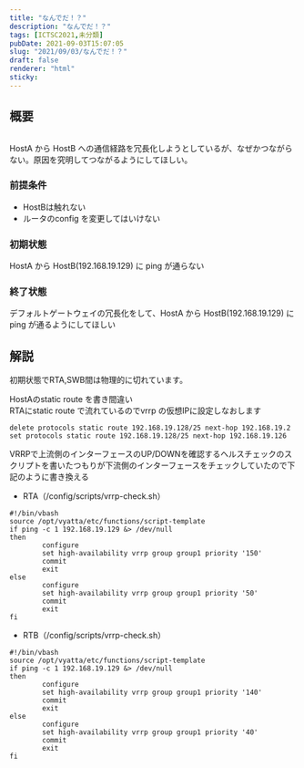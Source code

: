 ```yaml
---
title: "なんでだ！？"
description: "なんでだ！？"
tags: [ICTSC2021,未分類]
pubDate: 2021-09-03T15:07:05
slug: "2021/09/03/なんでだ！？"
draft: false
renderer: "html"
sticky: 
---
```



<h2>概要</h2>



<figure class="wp-block-image"><img decoding="async" src="https://i.imgur.com/Q54bd2a.png.webp" alt=""/></figure>



<p>HostA から HostB への通信経路を冗長化しようとしているが、なぜかつながらない。原因を究明してつながるようにしてほしい。<br>
</p>



<h3>前提条件</h3>



<ul><li>HostBは触れない</li><li>ルータのconfig を変更してはいけない</li></ul>



<h3>初期状態</h3>



<p>HostA から HostB(192.168.19.129) に ping が通らない</p>



<h3>終了状態</h3>



<p>デフォルトゲートウェイの冗長化をして、HostA から HostB(192.168.19.129) に ping が通るようにしてほしい</p>



<h2>解説</h2>



<p>初期状態でRTA,SWB間は物理的に切れています。</p>



<p>HostAのstatic route を書き間違い<br>
RTAにstatic route で流れているのでvrrp の仮想IPに設定しなおします</p>


<div class="wp-block-syntaxhighlighter-code "><pre class="brush: plain; title: ; title: ; notranslate" title=""><code>delete protocols static route 192.168.19.128/25 next-hop 192.168.19.2
set protocols static route 192.168.19.128/25 next-hop 192.168.19.126</code></pre></div>


<p>VRRPで上流側のインターフェースのUP/DOWNを確認するヘルスチェックのスクリプトを書いたつもりが下流側のインターフェースをチェックしていたので下記のように書き換える</p>



<ul><li>RTA（/config/scripts/vrrp-check.sh）</li></ul>


<div class="wp-block-syntaxhighlighter-code "><pre class="brush: plain; title: ; title: ; notranslate" title=""><code>#!/bin/vbash
source /opt/vyatta/etc/functions/script-template
if ping -c 1 192.168.19.129 &amp;&gt; /dev/null
then
        configure
        set high-availability vrrp group group1 priority '150'
        commit
        exit
else
        configure
        set high-availability vrrp group group1 priority '50'
        commit
        exit
fi</code></pre></div>


<ul><li>RTB（/config/scripts/vrrp-check.sh）</li></ul>


<div class="wp-block-syntaxhighlighter-code "><pre class="brush: plain; title: ; title: ; notranslate" title=""><code>#!/bin/vbash
source /opt/vyatta/etc/functions/script-template
if ping -c 1 192.168.19.129 &amp;&gt; /dev/null
then
        configure
        set high-availability vrrp group group1 priority '140'
        commit
        exit
else
        configure
        set high-availability vrrp group group1 priority '40'
        commit
        exit
fi</code></pre></div>